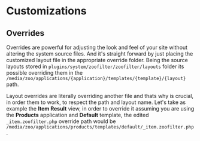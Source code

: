 # Customizations

## Overrides

Overrides are powerful for adjusting the look and feel of your site without altering the system source files. And it's straight forward by just placing the customized layout file in the appropriate override folder. Being the source layouts stored in `plugins/system/zoofilter/zoofilter/layouts` folder its possible overriding them in the `/media/zoo/applications/{application}/templates/{template}/{layout}` path.

Layout overrides are literally overriding another file and thats why is crucial, in order them to work, to respect the path and layout name. Let's take as example the **Item Result** view, in order to override it assuming you are using the **Products** application and **Default** template, the edited `_item.zoofilter.php` override path would be `/media/zoo/applications/products/templates/default/_item.zoofilter.php`.
